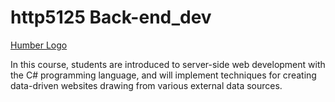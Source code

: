 # http5125 Back-end_dev

[Humber Logo](https://github.com/Chaithaha/http5125-back-end_dev/blob/main/download.png)

In this course, students are introduced to server-side web development with the C# programming language, and will implement techniques for creating data-driven websites drawing from various external data sources.
